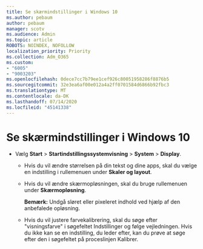 ```yaml
---
title: Se skærmindstillinger i Windows 10
ms.author: pebaum
author: pebaum
manager: scotv
ms.audience: Admin
ms.topic: article
ROBOTS: NOINDEX, NOFOLLOW
localization_priority: Priority
ms.collection: Adm_O365
ms.custom:
- "6005"
- "9003203"
ms.openlocfilehash: 0dece7cc7b79ee1cef926c80051958286f8876b5
ms.sourcegitcommit: 32e3ea6af00e012a4a2ff0701584d6866b92fbc3
ms.translationtype: MT
ms.contentlocale: da-DK
ms.lasthandoff: 07/14/2020
ms.locfileid: "45141338"
---
```

# <a name="view-display-settings-in-windows-10"></a>Se skærmindstillinger i Windows 10

- Vælg **Start**   >  **Startindstillingssystemvisning**   >  **System**  >  **Display**.
    -  Hvis du vil ændre størrelsen på din tekst og dine apps, skal du vælge en indstilling i rullemenuen under **Skaler og layout**.
    - Hvis du vil ændre skærmopløsningen, skal du bruge rullemenuen under **Skærmopløsning**.
     
      **Bemærk:** Undgå sløret eller pixeleret indhold ved hjælp af den anbefalede opløsning.
    - Hvis du vil justere farvekalibrering, skal du søge efter "visningsfarve" i søgefeltet Indstillinger og følge vejledningen. Hvis du ikke kan se en indstilling, du leder efter, kan du prøve at søge efter den i søgefeltet på proceslinjen Kalibrer.